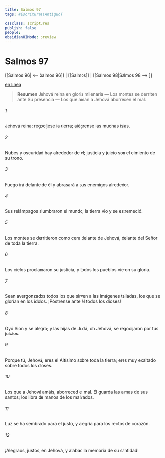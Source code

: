 ```yaml
---
title: Salmos 97
tags: #Escrituras\AntiguoT

cssclass: scriptures
publish: false
people:
obsidianUIMode: preview
---
```


# Salmos 97
[[Salmos 96| <-- Salmos 96]] | [[Salmos]] | [[Salmos 98|Salmos 98 --> ]]

[en línea](https://churchofjesuschrist.org/study/scriptures/ot/ps/97?lang=spa)

> __Resumen__
Jehová reina en gloria milenaria — Los montes se derriten ante Su presencia — Los que aman a Jehová aborrecen el mal.

###### 1 
Jehová reina; regocíjese la tierra;
alégrense las muchas islas.

###### 2 
Nubes y oscuridad 
hay
 alrededor de él;
justicia y juicio son el cimiento de su trono.

###### 3 
Fuego irá delante de él
y abrasará a sus enemigos alrededor.

###### 4 
Sus relámpagos alumbraron el mundo;
la tierra vio y se estremeció.

###### 5 
Los montes se derritieron como cera delante de Jehová,
delante del Señor de toda la tierra.

###### 6 
Los cielos proclamaron su justicia,
y todos los pueblos vieron su gloria.

###### 7 
Sean avergonzados todos los que sirven a las 
imágenes
 talladas,
los que se glorían en los ídolos.
¡Póstrense ante él todos los dioses!

###### 8 
Oyó Sion y se alegró;
y las hijas de Judá,
oh Jehová, se regocijaron por tus juicios.

###### 9 
Porque tú, Jehová, eres el 
Altísimo
 sobre toda la tierra;
eres muy exaltado sobre todos los dioses.

###### 10 
Los que a Jehová amáis, 
aborreced
 el mal.
Él 
guarda
 las almas de sus santos;
los libra de manos de los malvados.

###### 11 
Luz
 se ha sembrado para el justo,
y alegría para los rectos de corazón.

###### 12 
¡Alegraos, justos, en Jehová,
y alabad la memoria de su santidad!

